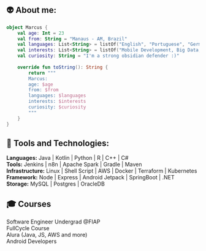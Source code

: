👽 About me: 
---

```Kotlin
object Marcus {
    val age: Int = 23
    val from: String = "Manaus - AM, Brazil"
    val languages: List<String> = listOf("English", "Portuguese", "German and Chinese")
    val interests: List<String> = listOf("Mobile Development, Big Data, DevOps, Generative AI")
    val curiosity: String = "I'm a strong obsidian defender :)"
    
    override fun toString(): String {
        return """
        Marcus:
        age: $age
        from: $from
        languages: $languages
        interests: $interests
        curiosity: $curiosity
		"""
    }
}
```
🚀 Tools and Technologies:
 ---
**Languages:** Java | Kotlin | Python | R | C++ | C# <br>
**Tools:** Jenkins | n8n | Apache Spark | Gradle | Maven <br>
**Infrastructure:** Linux | Shell Script | AWS | Docker | Terraform | Kubernetes <br>
**Framework:** Node | Express | Android Jetpack | SpringBoot | .NET <br>
**Storage:** MySQL | Postgres | OracleDB


🎓 Courses 
---
Software Engineer Undergrad @FIAP <br>
FullCycle Course <br>
Alura (Java, JS, AWS and more) <br>
Android Developers <br>